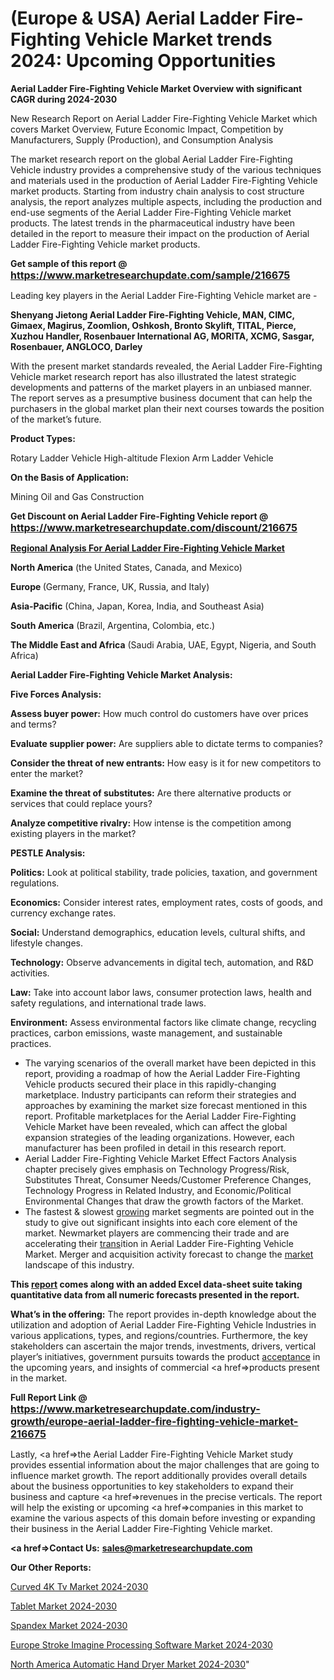# (Europe & USA) Aerial Ladder Fire-Fighting Vehicle Market trends 2024: Upcoming Opportunities

<strong>Aerial Ladder Fire-Fighting Vehicle Market Overview with significant CAGR during 2024-2030</strong>

New Research Report on Aerial Ladder Fire-Fighting Vehicle Market which covers Market Overview, Future Economic Impact, Competition by Manufacturers, Supply (Production), and Consumption Analysis

The market research report on the global Aerial Ladder Fire-Fighting Vehicle industry provides a comprehensive study of the various techniques and materials used in the production of Aerial Ladder Fire-Fighting Vehicle market products. Starting from industry chain analysis to cost structure analysis, the report analyzes multiple aspects, including the production and end-use segments of the Aerial Ladder Fire-Fighting Vehicle market products. The latest trends in the pharmaceutical industry have been detailed in the report to measure their impact on the production of Aerial Ladder Fire-Fighting Vehicle market products.

<strong>Get sample of this report @ <a href=https://www.marketresearchupdate.com/sample/216675><font size=3 color=#0000ff>https://www.marketresearchupdate.com/sample/216675</font></a></strong>

Leading key players in the Aerial Ladder Fire-Fighting Vehicle market are -

<strong>Shenyang Jietong Aerial Ladder Fire-Fighting Vehicle, MAN, CIMC, Gimaex, Magirus, Zoomlion, Oshkosh, Bronto Skylift, TITAL, Pierce, Xuzhou Handler, Rosenbauer International AG, MORITA, XCMG, Sasgar, Rosenbauer, ANGLOCO, Darley</strong>

With the present market standards revealed, the Aerial Ladder Fire-Fighting Vehicle market research report has also illustrated the latest strategic developments and patterns of the market players in an unbiased manner. The report serves as a presumptive business document that can help the purchasers in the global market plan their next courses towards the position of the market’s future.

<strong>Product Types:</strong>

Rotary Ladder Vehicle
High-altitude Flexion Arm Ladder Vehicle

<strong>On the Basis of Application:</strong>

Mining
Oil and Gas
Construction

<strong>Get Discount on Aerial Ladder Fire-Fighting Vehicle report @ <a href=https://www.marketresearchupdate.com/discount/216675><font size=3 color=#0000ff>https://www.marketresearchupdate.com/discount/216675</font></a></strong>

<strong><u><b>Regional Analysis For Aerial Ladder Fire-Fighting Vehicle Market</b></u></strong>

<strong><b>North America</b></strong> (the United States, Canada, and Mexico)

<strong><b>Europe </b></strong>(Germany, France, UK, Russia, and Italy)

<strong><b>Asia-Pacific</b></strong> (China, Japan, Korea, India, and Southeast Asia)

<strong><b>South America</b></strong> (Brazil, Argentina, Colombia, etc.)

<strong><b>The Middle East and Africa</b></strong> (Saudi Arabia, UAE, Egypt, Nigeria, and South Africa)

<strong>Aerial Ladder Fire-Fighting Vehicle Market Analysis:</strong>

<strong>Five Forces Analysis:</strong>

<strong>Assess buyer power:</strong> How much control do customers have over prices and terms?

<strong>Evaluate supplier power:</strong> Are suppliers able to dictate terms to companies?

<strong>Consider the threat of new entrants:</strong> How easy is it for new competitors to enter the market?

<strong>Examine the threat of substitutes:</strong> Are there alternative products or services that could replace yours?

<strong>Analyze competitive rivalry:</strong> How intense is the competition among existing players in the market?

<strong>PESTLE Analysis:</strong>

<strong>Politics:</strong> Look at political stability, trade policies, taxation, and government regulations.

<strong>Economics:</strong> Consider interest rates, employment rates, costs of goods, and currency exchange rates.

<strong>Social:</strong> Understand demographics, education levels, cultural shifts, and lifestyle changes.

<strong>Technology:</strong> Observe advancements in digital tech, automation, and R&D activities.

<strong>Law:</strong> Take into account labor laws, consumer protection laws, health and safety regulations, and international trade laws.

<strong>Environment:</strong> Assess environmental factors like climate change, recycling practices, carbon emissions, waste management, and sustainable practices.

<ul>
  <li>The varying scenarios of the overall market have been depicted in this report, providing a roadmap of how the Aerial Ladder Fire-Fighting Vehicle products secured their place in this rapidly-changing marketplace. Industry participants can reform their strategies and approaches by examining the market size forecast mentioned in this report. Profitable marketplaces for the Aerial Ladder Fire-Fighting Vehicle Market have been revealed, which can affect the global expansion strategies of the leading organizations. However, each manufacturer has been profiled in detail in this research report.</li>
  <li>Aerial Ladder Fire-Fighting Vehicle Market Effect Factors Analysis chapter precisely gives emphasis on Technology Progress/Risk, Substitutes Threat, Consumer Needs/Customer Preference Changes, Technology Progress in Related Industry, and Economic/Political Environmental Changes that draw the growth factors of the Market.</li>
  <li>The fastest &amp; slowest <a href=ASDF991299>growing</a> market segments are pointed out in the study to give out significant insights into each core element of the market. Newmarket players are commencing their trade and are accelerating their <a href=>trans</a>ition in Aerial Ladder Fire-Fighting Vehicle Market. Merger and acquisition activity forecast to change the <a href=>market</a> landscape of this industry.</li>
</ul>
<strong>This <a href=>report</a> comes along with an added Excel data-sheet suite taking quantitative data from all numeric forecasts presented in the report.</strong>

<strong>What’s in the offering:</strong> The report provides in-depth knowledge about the utilization and adoption of Aerial Ladder Fire-Fighting Vehicle Industries in various applications, types, and regions/countries. Furthermore, the key stakeholders can ascertain the major trends, investments, drivers, vertical player’s initiatives, government pursuits towards the product <a href=ASDF881288>acceptance</a> in the upcoming years, and insights of commercial <a href=>products</a> present in the market.

<strong>Full Report Link @ <a href=https://www.marketresearchupdate.com/industry-growth/europe-aerial-ladder-fire-fighting-vehicle-market-216675><font size=3 color=#0000ff>https://www.marketresearchupdate.com/industry-growth/europe-aerial-ladder-fire-fighting-vehicle-market-216675</font></a></strong>

Lastly, <a href=>the</a> Aerial Ladder Fire-Fighting Vehicle Market study provides essential information about the major challenges that are going to influence market growth. The report additionally provides overall details about the business opportunities to key stakeholders to expand their business and capture <a href=>revenues</a> in the precise verticals. The report will help the existing or upcoming <a href=>companies</a> in this market to examine the various aspects of this domain before investing or expanding their business in the Aerial Ladder Fire-Fighting Vehicle market.

<strong><a href=><strong>Contact Us:</strong></a></strong>
<strong>sales@marketresearchupdate.com</strong>

<strong>Our Other Reports:</strong>

<a href=https://www.linkedin.com/pulse/curved-4k-tv-market-analysis-understanding-current>Curved 4K Tv Market 2024-2030</a>

<a href=https://www.linkedin.com/pulse/tablet-market-sizing-up-anticipating-trends-consumption>Tablet Market 2024-2030</a>

<a href=https://www.linkedin.com/pulse/spandex-market-size-industry-growth-factors>Spandex Market 2024-2030</a>

<a href=https://www.linkedin.com/pulse/europe-stroke-imagine-processing-software-market-s0eof/>Europe Stroke Imagine Processing Software Market 2024-2030</a>

<a href=https://www.linkedin.com/pulse/north-america-automatic-hand-dryer-market-ipvpc/>North America Automatic Hand Dryer Market 2024-2030</a>"
